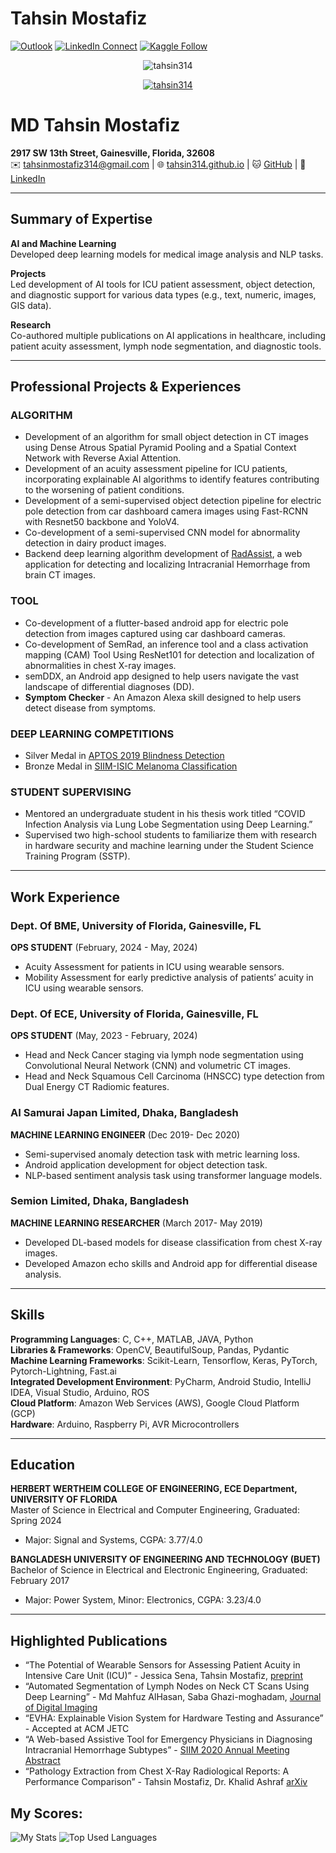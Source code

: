 # Tahsin Mostafiz

[![Outlook](https://img.shields.io/badge/%20-Send%20Mail-black?color=14171A&labelColor=ef5350&logo=gmail&logoColor=ffffff)](mailto:m.tahsinmostafiz@ufl.edu?subject=From%20GitHub&body=Hi,%20there.%20Found%20you%20from%20GitHub.)
[![LinkedIn Connect](https://img.shields.io/badge/%20-Connect-black?color=14171A&labelColor=212121&logo=linkedin&logoColor=ffffff)](https://www.linkedin.com/in/mohammad-tahsin-mostafiz-276292141/)
[![Kaggle Follow](https://img.shields.io/badge/%20-Follow-black?color=14171A&labelColor=37474f&logo=kaggle&logoColor=4fc3f7)](https://www.kaggle.com/tahsin)

<p align="center"> <img src="https://komarev.com/ghpvc/?username=tahsin314&label=Profile%20views&color=0e75b6&style=for-the-badge" alt="tahsin314" /> </p>

<p align="center"> <a href="https://github.com/ryo-ma/github-profile-trophy"><img src="https://github-profile-trophy.vercel.app/?username=tahsin314&theme=onedark" alt="tahsin314" /></a> </p>

# MD Tahsin Mostafiz

**2917 SW 13th Street, Gainesville, Florida, 32608**  
✉️ [tahsinmostafiz314@gmail.com](mailto:tahsinmostafiz314@gmail.com) | 🌐 [tahsin314.github.io](https://tahsin314.github.io) | 🐱 [GitHub](https://github.com/tahsin314) | 🔗 [LinkedIn](https://www.linkedin.com/in/tahsin314)

---

## Summary of Expertise
**AI and Machine Learning**  
Developed deep learning models for medical image analysis and NLP tasks.

**Projects**  
Led development of AI tools for ICU patient assessment, object detection, and diagnostic support for various data types (e.g., text, numeric, images, GIS data).

**Research**  
Co-authored multiple publications on AI applications in healthcare, including patient acuity assessment, lymph node segmentation, and diagnostic tools.

---

## Professional Projects & Experiences

### ALGORITHM
- Development of an algorithm for small object detection in CT images using Dense Atrous Spatial Pyramid Pooling and a Spatial Context Network with Reverse Axial Attention.
- Development of an acuity assessment pipeline for ICU patients, incorporating explainable AI algorithms to identify features contributing to the worsening of patient conditions.
- Development of a semi-supervised object detection pipeline for electric pole detection from car dashboard camera images using Fast-RCNN with Resnet50 backbone and YoloV4.
- Co-development of a semi-supervised CNN model for abnormality detection in dairy product images.
- Backend deep learning algorithm development of [RadAssist](https://radassist.net), a web application for detecting and localizing Intracranial Hemorrhage from brain CT images.

### TOOL
- Co-development of a flutter-based android app for electric pole detection from images captured using car dashboard cameras.
- Co-development of SemRad, an inference tool and a class activation mapping (CAM) Tool Using ResNet101 for detection and localization of abnormalities in chest X-ray images.
- semDDX, an Android app designed to help users navigate the vast landscape of differential diagnoses (DD).
- **Symptom Checker** - An Amazon Alexa skill designed to help users detect disease from symptoms.

### DEEP LEARNING COMPETITIONS
- Silver Medal in [APTOS 2019 Blindness Detection](https://www.kaggle.com/competitions/aptos2019-blindness-detection)
- Bronze Medal in [SIIM-ISIC Melanoma Classification](https://www.kaggle.com/competitions/siim-isic-melanoma-classification)

### STUDENT SUPERVISING
- Mentored an undergraduate student in his thesis work titled “COVID Infection Analysis via Lung Lobe Segmentation using Deep Learning.”
- Supervised two high-school students to familiarize them with research in hardware security and machine learning under the Student Science Training Program (SSTP).

---

## Work Experience

### Dept. Of BME, University of Florida, Gainesville, FL  
**OPS STUDENT** (February, 2024 - May, 2024)  
- Acuity Assessment for patients in ICU using wearable sensors.
- Mobility Assessment for early predictive analysis of patients’ acuity in ICU using wearable sensors.

### Dept. Of ECE, University of Florida, Gainesville, FL  
**OPS STUDENT** (May, 2023 - February, 2024)  
- Head and Neck Cancer staging via lymph node segmentation using Convolutional Neural Network (CNN) and volumetric CT images.
- Head and Neck Squamous Cell Carcinoma (HNSCC) type detection from Dual Energy CT Radiomic features.

### AI Samurai Japan Limited, Dhaka, Bangladesh  
**MACHINE LEARNING ENGINEER** (Dec 2019- Dec 2020)  
- Semi-supervised anomaly detection task with metric learning loss.
- Android application development for object detection task.
- NLP-based sentiment analysis task using transformer language models.

### Semion Limited, Dhaka, Bangladesh  
**MACHINE LEARNING RESEARCHER** (March 2017- May 2019)  
- Developed DL-based models for disease classification from chest X-ray images.
- Developed Amazon echo skills and Android app for differential disease analysis.

---

## Skills

**Programming Languages**: C, C++, MATLAB, JAVA, Python  
**Libraries & Frameworks**: OpenCV, BeautifulSoup, Pandas, Pydantic  
**Machine Learning Frameworks**: Scikit-Learn, Tensorflow, Keras, PyTorch, Pytorch-Lightning, Fast.ai  
**Integrated Development Environment**: PyCharm, Android Studio, IntelliJ IDEA, Visual Studio, Arduino, ROS  
**Cloud Platform**: Amazon Web Services (AWS), Google Cloud Platform (GCP)  
**Hardware**: Arduino, Raspberry Pi, AVR Microcontrollers  

---

## Education

**HERBERT WERTHEIM COLLEGE OF ENGINEERING, ECE Department, UNIVERSITY OF FLORIDA**  
Master of Science in Electrical and Computer Engineering, Graduated: Spring 2024  
- Major: Signal and Systems, CGPA: 3.77/4.0

**BANGLADESH UNIVERSITY OF ENGINEERING AND TECHNOLOGY (BUET)**  
Bachelor of Science in Electrical and Electronic Engineering, Graduated: February 2017  
- Major: Power System, Minor: Electronics, CGPA: 3.23/4.0

---

## Highlighted Publications

- “The Potential of Wearable Sensors for Assessing Patient Acuity in Intensive Care Unit (ICU)” - Jessica Sena, Tahsin Mostafiz, [preprint](https://arxiv.org/ftp/arxiv/papers/2311/2311.02251.pdf)
- “Automated Segmentation of Lymph Nodes on Neck CT Scans Using Deep Learning” - Md Mahfuz AlHasan, Saba Ghazi-moghadam, [Journal of Digital Imaging](https://link.springer.com/article/10.1007/s10278-024-01114-w)
- “EVHA: Explainable Vision System for Hardware Testing and Assurance” - Accepted at ACM JETC
- “A Web-based Assistive Tool for Emergency Physicians in Diagnosing Intracranial Hemorrhage Subtypes” - [SIIM 2020 Annual Meeting Abstract](https://cdn.ymaws.com/siim.org/resource/resmgr/siim20/abstracts-applied/Hasan_A_Web_Based_Assistive_.pdf)
- “Pathology Extraction from Chest X-Ray Radiological Reports: A Performance Comparison” - Tahsin Mostafiz, Dr. Khalid Ashraf [arXiv](https://arxiv.org/abs/1812.02305)


## My Scores:
![My Stats](https://github-readme-stats.vercel.app/api?username=tahsin314&title_color=3498db&text_color=2ecc71&icon_color=3498db&bg_color=00000000&hide_border=true&show_icons=true&include_all_commits=true&count_private=true&disable_animations=true)
![Top Used Languages](https://github-readme-stats.vercel.app/api/top-langs/?username=tahsin314&title_color=3498db&text_color=2ecc71&icon_color=3498db&bg_color=00000000&hide=TeX&layout=compact)


  


